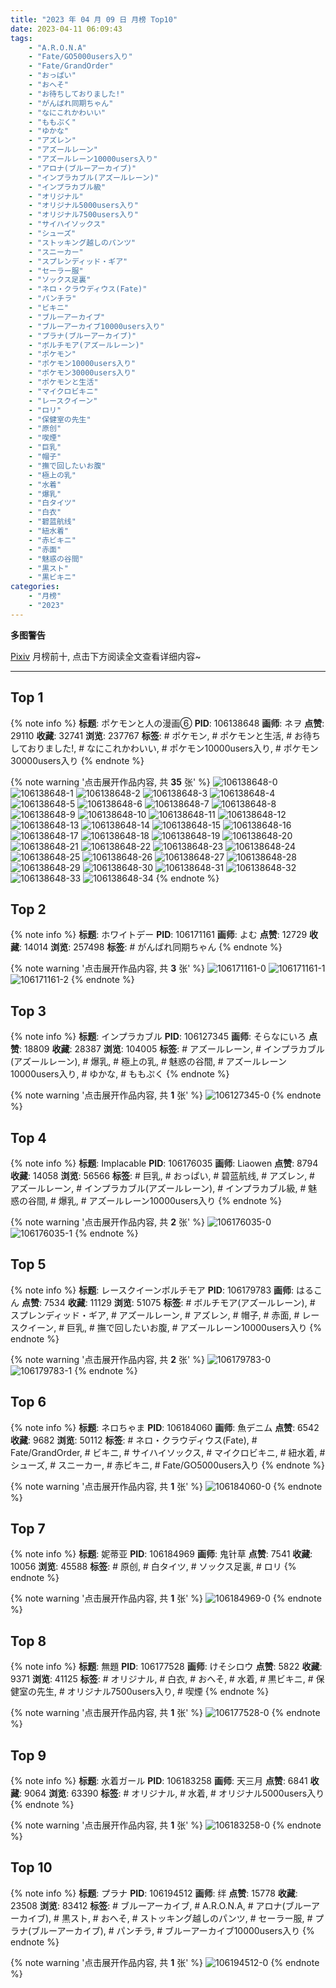 ```yaml
---
title: "2023 年 04 月 09 日 月榜 Top10"
date: 2023-04-11 06:09:43
tags:
    - "A.R.O.N.A"
    - "Fate/GO5000users入り"
    - "Fate/GrandOrder"
    - "おっぱい"
    - "おへそ"
    - "お待ちしておりました!"
    - "がんばれ同期ちゃん"
    - "なにこれかわいい"
    - "ももぷく"
    - "ゆかな"
    - "アズレン"
    - "アズールレーン"
    - "アズールレーン10000users入り"
    - "アロナ(ブルーアーカイブ)"
    - "インプラカブル(アズールレーン)"
    - "インプラカブル級"
    - "オリジナル"
    - "オリジナル5000users入り"
    - "オリジナル7500users入り"
    - "サイハイソックス"
    - "シューズ"
    - "ストッキング越しのパンツ"
    - "スニーカー"
    - "スプレンディッド・ギア"
    - "セーラー服"
    - "ソックス足裏"
    - "ネロ・クラウディウス(Fate)"
    - "パンチラ"
    - "ビキニ"
    - "ブルーアーカイブ"
    - "ブルーアーカイブ10000users入り"
    - "プラナ(ブルーアーカイブ)"
    - "ボルチモア(アズールレーン)"
    - "ポケモン"
    - "ポケモン10000users入り"
    - "ポケモン30000users入り"
    - "ポケモンと生活"
    - "マイクロビキニ"
    - "レースクイーン"
    - "ロリ"
    - "保健室の先生"
    - "原创"
    - "喫煙"
    - "巨乳"
    - "帽子"
    - "撫で回したいお腹"
    - "極上の乳"
    - "水着"
    - "爆乳"
    - "白タイツ"
    - "白衣"
    - "碧蓝航线"
    - "紐水着"
    - "赤ビキニ"
    - "赤面"
    - "魅惑の谷間"
    - "黒スト"
    - "黒ビキニ"
categories:
    - "月榜"
    - "2023"
---
```


<i class="fa fa-triangle-exclamation"></i>**多图警告**<i class="fa fa-triangle-exclamation"></i>

[Pixiv](https://www.pixiv.net/) 月榜前十, 点击下方阅读全文查看详细内容~

<!-- more -->

---

## Top 1

{% note info %}
**标题**: ポケモンと人の漫画⑥
**PID**: 106138648 **画师**: ネヲ
**点赞**: 29110 **收藏**: 32741 **浏览**: 237767
**标签**: # ポケモン, # ポケモンと生活, # お待ちしておりました!, # なにこれかわいい, # ポケモン10000users入り, # ポケモン30000users入り
{% endnote %}

{% note warning '点击展开作品内容, 共 **35** 张' %}
![106138648-0](https://i.pixiv.re/img-original/img/2023/03/12/10/57/59/106138648_p0.png)
![106138648-1](https://i.pixiv.re/img-original/img/2023/03/12/10/57/59/106138648_p1.png)
![106138648-2](https://i.pixiv.re/img-original/img/2023/03/12/10/57/59/106138648_p2.png)
![106138648-3](https://i.pixiv.re/img-original/img/2023/03/12/10/57/59/106138648_p3.png)
![106138648-4](https://i.pixiv.re/img-original/img/2023/03/12/10/57/59/106138648_p4.png)
![106138648-5](https://i.pixiv.re/img-original/img/2023/03/12/10/57/59/106138648_p5.png)
![106138648-6](https://i.pixiv.re/img-original/img/2023/03/12/10/57/59/106138648_p6.png)
![106138648-7](https://i.pixiv.re/img-original/img/2023/03/12/10/57/59/106138648_p7.png)
![106138648-8](https://i.pixiv.re/img-original/img/2023/03/12/10/57/59/106138648_p8.png)
![106138648-9](https://i.pixiv.re/img-original/img/2023/03/12/10/57/59/106138648_p9.png)
![106138648-10](https://i.pixiv.re/img-original/img/2023/03/12/10/57/59/106138648_p10.png)
![106138648-11](https://i.pixiv.re/img-original/img/2023/03/12/10/57/59/106138648_p11.png)
![106138648-12](https://i.pixiv.re/img-original/img/2023/03/12/10/57/59/106138648_p12.png)
![106138648-13](https://i.pixiv.re/img-original/img/2023/03/12/10/57/59/106138648_p13.png)
![106138648-14](https://i.pixiv.re/img-original/img/2023/03/12/10/57/59/106138648_p14.png)
![106138648-15](https://i.pixiv.re/img-original/img/2023/03/12/10/57/59/106138648_p15.png)
![106138648-16](https://i.pixiv.re/img-original/img/2023/03/12/10/57/59/106138648_p16.png)
![106138648-17](https://i.pixiv.re/img-original/img/2023/03/12/10/57/59/106138648_p17.png)
![106138648-18](https://i.pixiv.re/img-original/img/2023/03/12/10/57/59/106138648_p18.png)
![106138648-19](https://i.pixiv.re/img-original/img/2023/03/12/10/57/59/106138648_p19.png)
![106138648-20](https://i.pixiv.re/img-original/img/2023/03/12/10/57/59/106138648_p20.png)
![106138648-21](https://i.pixiv.re/img-original/img/2023/03/12/10/57/59/106138648_p21.png)
![106138648-22](https://i.pixiv.re/img-original/img/2023/03/12/10/57/59/106138648_p22.png)
![106138648-23](https://i.pixiv.re/img-original/img/2023/03/12/10/57/59/106138648_p23.png)
![106138648-24](https://i.pixiv.re/img-original/img/2023/03/12/10/57/59/106138648_p24.png)
![106138648-25](https://i.pixiv.re/img-original/img/2023/03/12/10/57/59/106138648_p25.png)
![106138648-26](https://i.pixiv.re/img-original/img/2023/03/12/10/57/59/106138648_p26.png)
![106138648-27](https://i.pixiv.re/img-original/img/2023/03/12/10/57/59/106138648_p27.png)
![106138648-28](https://i.pixiv.re/img-original/img/2023/03/12/10/57/59/106138648_p28.png)
![106138648-29](https://i.pixiv.re/img-original/img/2023/03/12/10/57/59/106138648_p29.png)
![106138648-30](https://i.pixiv.re/img-original/img/2023/03/12/10/57/59/106138648_p30.png)
![106138648-31](https://i.pixiv.re/img-original/img/2023/03/12/10/57/59/106138648_p31.png)
![106138648-32](https://i.pixiv.re/img-original/img/2023/03/12/10/57/59/106138648_p32.png)
![106138648-33](https://i.pixiv.re/img-original/img/2023/03/12/10/57/59/106138648_p33.png)
![106138648-34](https://i.pixiv.re/img-original/img/2023/03/12/10/57/59/106138648_p34.png)
{% endnote %}

## Top 2

{% note info %}
**标题**: ホワイトデー
**PID**: 106171161 **画师**: よむ
**点赞**: 12729 **收藏**: 14014 **浏览**: 257498
**标签**: # がんばれ同期ちゃん
{% endnote %}

{% note warning '点击展开作品内容, 共 **3** 张' %}
![106171161-0](https://i.pixiv.re/img-original/img/2023/03/13/08/04/17/106171161_p0.png)
![106171161-1](https://i.pixiv.re/img-original/img/2023/03/13/08/04/17/106171161_p1.png)
![106171161-2](https://i.pixiv.re/img-original/img/2023/03/13/08/04/17/106171161_p2.png)
{% endnote %}

## Top 3

{% note info %}
**标题**: インプラカブル
**PID**: 106127345 **画师**: そらなにいろ
**点赞**: 18809 **收藏**: 28387 **浏览**: 104005
**标签**: # アズールレーン, # インプラカブル(アズールレーン), # 爆乳, # 極上の乳, # 魅惑の谷間, # アズールレーン10000users入り, # ゆかな, # ももぷく
{% endnote %}

{% note warning '点击展开作品内容, 共 **1** 张' %}
![106127345-0](https://i.pixiv.re/img-original/img/2023/03/12/00/00/52/106127345_p0.png)
{% endnote %}

## Top 4

{% note info %}
**标题**: Implacable
**PID**: 106176035 **画师**: Liaowen
**点赞**: 8794 **收藏**: 14058 **浏览**: 56566
**标签**: # 巨乳, # おっぱい, # 碧蓝航线, # アズレン, # アズールレーン, # インプラカブル(アズールレーン), # インプラカブル級, # 魅惑の谷間, # 爆乳, # アズールレーン10000users入り
{% endnote %}

{% note warning '点击展开作品内容, 共 **2** 张' %}
![106176035-0](https://i.pixiv.re/img-original/img/2023/03/13/13/52/34/106176035_p0.png)
![106176035-1](https://i.pixiv.re/img-original/img/2023/03/13/13/52/34/106176035_p1.png)
{% endnote %}

## Top 5

{% note info %}
**标题**: レースクイーンボルチモア
**PID**: 106179783 **画师**: はるこん
**点赞**: 7534 **收藏**: 11129 **浏览**: 51075
**标签**: # ボルチモア(アズールレーン), # スプレンディッド・ギア, # アズールレーン, # アズレン, # 帽子, # 赤面, # レースクイーン, # 巨乳, # 撫で回したいお腹, # アズールレーン10000users入り
{% endnote %}

{% note warning '点击展开作品内容, 共 **2** 张' %}
![106179783-0](https://i.pixiv.re/img-original/img/2023/03/13/17/28/09/106179783_p0.png)
![106179783-1](https://i.pixiv.re/img-original/img/2023/03/13/17/28/09/106179783_p1.png)
{% endnote %}

## Top 6

{% note info %}
**标题**: ネロちゃま
**PID**: 106184060 **画师**: 魚デニム
**点赞**: 6542 **收藏**: 9682 **浏览**: 50112
**标签**: # ネロ・クラウディウス(Fate), # Fate/GrandOrder, # ビキニ, # サイハイソックス, # マイクロビキニ, # 紐水着, # シューズ, # スニーカー, # 赤ビキニ, # Fate/GO5000users入り
{% endnote %}

{% note warning '点击展开作品内容, 共 **1** 张' %}
![106184060-0](https://i.pixiv.re/img-original/img/2023/03/13/20/12/35/106184060_p0.jpg)
{% endnote %}

## Top 7

{% note info %}
**标题**: 妮蒂亚
**PID**: 106184969 **画师**: 鬼针草
**点赞**: 7541 **收藏**: 10056 **浏览**: 45588
**标签**: # 原创, # 白タイツ, # ソックス足裏, # ロリ
{% endnote %}

{% note warning '点击展开作品内容, 共 **1** 张' %}
![106184969-0](https://i.pixiv.re/img-original/img/2023/03/13/21/44/47/106184969_p0.jpg)
{% endnote %}

## Top 8

{% note info %}
**标题**: 無題
**PID**: 106177528 **画师**: けそシロウ
**点赞**: 5822 **收藏**: 9371 **浏览**: 41125
**标签**: # オリジナル, # 白衣, # おへそ, # 水着, # 黒ビキニ, # 保健室の先生, # オリジナル7500users入り, # 喫煙
{% endnote %}

{% note warning '点击展开作品内容, 共 **1** 张' %}
![106177528-0](https://i.pixiv.re/img-original/img/2023/03/13/15/23/38/106177528_p0.jpg)
{% endnote %}

## Top 9

{% note info %}
**标题**: 水着ガール
**PID**: 106183258 **画师**: 天三月
**点赞**: 6841 **收藏**: 9064 **浏览**: 63390
**标签**: # オリジナル, # 水着, # オリジナル5000users入り
{% endnote %}

{% note warning '点击展开作品内容, 共 **1** 张' %}
![106183258-0](https://i.pixiv.re/img-original/img/2023/03/13/19/48/25/106183258_p0.png)
{% endnote %}

## Top 10

{% note info %}
**标题**: プラナ
**PID**: 106194512 **画师**: 绊
**点赞**: 15778 **收藏**: 23508 **浏览**: 83412
**标签**: # ブルーアーカイブ, # A.R.O.N.A, # アロナ(ブルーアーカイブ), # 黒スト, # おへそ, # ストッキング越しのパンツ, # セーラー服, # プラナ(ブルーアーカイブ), # パンチラ, # ブルーアーカイブ10000users入り
{% endnote %}

{% note warning '点击展开作品内容, 共 **1** 张' %}
![106194512-0](https://i.pixiv.re/img-original/img/2023/03/14/01/11/39/106194512_p0.jpg)
{% endnote %}

